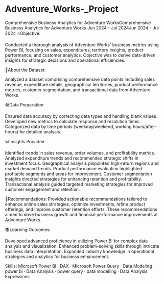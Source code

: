 # Adventure_Works-_Project

Comprehensive Business Analytics for Adventure WorksComprehensive Business Analytics for Adventure Works
Jun 2024 - Jul 2024Jun 2024 - Jul 2024
⭐Objective:

Conducted a thorough analysis of Adventure Works' business metrics using Power BI, focusing on sales, expenditures, territory insights, product performance, and customer analytics. Objective was to derive data-driven insights for strategic decisions and operational efficiencies.

📝About the Dataset:

Analyzed a dataset comprising comprehensive data points including sales revenue, expenditure details, geographical territories, product performance metrics, customer segmentation, and transactional data from Adventure Works.

🛠Data Preparation:

Ensured data accuracy by correcting data types and handling blank values.
Developed new metrics to calculate response and resolution times.
Categorized data by time periods (weekday/weekend, working hours/after-hours) for detailed analysis.

📊Insights Provided:

Identified trends in sales revenue, order volumes, and profitability metrics.
Analyzed expenditure trends and recommended strategic shifts in investment focus.
Geographical analysis pinpointed high-return regions and market demand trends.
Product performance evaluation highlighted profitable segments and areas for improvement.
Customer segmentation insights directed strategies for enhancing retention and profitability.
Transactional analysis guided targeted marketing strategies for improved customer engagement and retention.

📝Recommendations:
Provided actionable recommendations tailored to enhance online sales strategies, optimize investments, refine product offerings, and improve customer retention efforts. These recommendations aimed to drive business growth and financial performance improvements at Adventure Works.

📚Learning Outcomes:

Developed advanced proficiency in utilizing Power BI for complex data analysis and visualization.
Enhanced problem-solving skills through intricate business data interpretation.
Expanded industry knowledge in operational strategies and analytics for business enhancement.


Skills: Microsoft Power BI · DAX · Microsoft Power Query · Data Modeling · power bi · Data Analysis · power query · data modelling · Data Analysis Expressions

